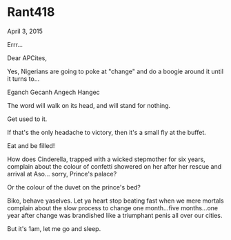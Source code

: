 # Rant418


April 3, 2015

Errr...

Dear APCites,

Yes, Nigerians are going to poke at "change" and do a boogie around it until it turns to...

Eganch
Gecanh 
Angech 
Hangec 

The word will walk on its head, and will stand for nothing.

Get used to it.

If that's the only headache to victory, then it's a small fly at the buffet.

Eat and be filled!

How does Cinderella, trapped with a wicked stepmother for six years, complain about the colour of confetti showered on her after her rescue and arrival at Aso... sorry, Prince's palace?

Or the colour of the duvet on the prince's bed?

Biko, behave yaselves. Let ya heart stop beating fast when we mere mortals complain about the slow process to change one month...five months...one year after change was brandished like a triumphant penis all over our cities.

But it's 1am, let me go and sleep.